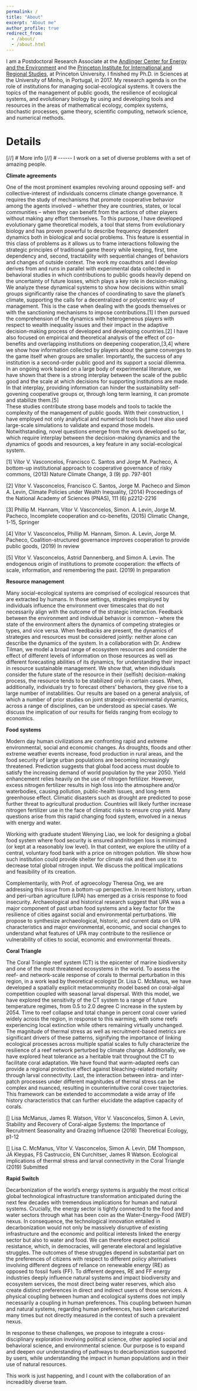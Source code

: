```yaml
---
permalink: /
title: "About"
excerpt: "About me"
author_profile: true
redirect_from: 
  - /about/
  - /about.html
---
```



I am a Postdoctoral Research Associate at the [Andlinger Center for Energy and the Environment](https://acee.princeton.edu/) and the [Princeton Institute for International and Regional Studies](http://piirs.princeton.edu/), at Princeton University. I finished my Ph.D. in Sciences at the University of Minho, in Portugal, in 2017. My research agenda is on the role of institutions for managing social-ecological systems. It covers the topics of the management of public goods, the resilience of ecological systems, and evolutionary biology by using and developing tools and resources in the areas of mathematical ecology, complex systems, stochastic processes, game theory, scientific computing, network science, and numerical methods. 

Details
======

[//] # More info
[//] # ------
I work on a set of diverse problems with a set of amazing people.

**Climate agreements**

One of the most prominent examples revolving around opposing self- and collective-interest of individuals concerns climate change governance. It requires the study of mechanisms that promote cooperative behavior among the agents involved – whether they are countries, states, or local communities – when they can benefit from the actions of other players without making any effort themselves. To this purpose, I have developed evolutionary game theoretical models, a tool that stems from evolutionary biology and has proven powerful to describe frequency dependent dynamics both in biological and social problems. This feature is essential in this class of problems as it allows us to frame interactions following the strategic principles of traditional game theory while keeping, first, time dependency and, second, tractability with sequential changes of behaviors and changes of outside context. The work my coauthors and I develop derives from and runs in parallel with experimental data collected in behavioral studies in which contributions to public goods heavily depend on the uncertainty of future losses, which plays a key role in decision-making. We analyze these dynamical systems to show how decisions within small groups significantly raise the chances of coordinating to save the planet’s climate, supporting the calls for a decentralized or polycentric way of management. This is the case when dealing with the goods themselves or with the sanctioning mechanisms to impose contributions.[1] I then pursued the comprehension of the dynamics with heterogeneous players with respect to wealth inequality issues and their impact in the adaptive decision-making process of developed and developing countries.[2] I have also focused on empirical and theoretical analysis of the effect of co-benefits and overlapping institutions on deepening cooperation,[3,4]  where we show how information collected by players about the game converges to the game itself when groups are smaller. Importantly, the success of any institution is a second-order public good and its support a social dilemma. In an ongoing work based on a large body of experimental literature, we have shown that there is a strong interplay between the scale of the public good and the scale at which decisions for supporting institutions are made. In that interplay, providing information can hinder the sustainability self-govening cooperative groups or, through long term learning, it can promote and stabilize them.[5]   
These studies contribute strong base models and tools to tackle the complexity of the management of public goods. With their construction, I have employed not only analytical and numerical tools but I have also used large-scale simulations to validate and expand those models. Notwithstanding, novel questions emerge from the work developed so far, which require interplay between the decision-making dynamics and the dynamics of goods and resources, a key feature in any social-ecological system.

[1] Vítor V. Vasconcelos, Francisco C. Santos and Jorge M. Pacheco, A bottom-up institutional approach to cooperative governance of risky commons, (2013) Nature Climate Change, 3 (9) pp. 797-801

[2] Vítor V. Vasconcelos, Francisco C. Santos, Jorge M. Pacheco and Simon A. Levin, Climate Policies under Wealth Inequality, (2014) Proceedings of the National Academy of Sciences (PNAS), 111 (6) p2212-2216 

[3] Phillip M. Hannam, Vítor V. Vasconcelos, Simon. A. Levin, Jorge M. Pacheco, Incomplete cooperation and co-benefits, (2015) Climatic Change, 1-15, Springer

[4] Vítor V. Vasconcelos, Phillip M. Hannam, Simon. A. Levin, Jorge M. Pacheco, Coalition-structured governance improves cooperation to provide public goods, (2019) In review

[5] Vítor V. Vasconcelos, Astrid Dannenberg, and Simon A. Levin. The endogenous origin of institutions to promote cooperation: the effects of scale, information, and remembering the past. (2019) In preparation


**Resource management**

Many social-ecological systems are comprised of ecological resources that are extracted by humans. In those settings, strategies employed by individuals influence the environment over timescales that do not necessarily align with the outcome of the strategic interaction. Feedback between the environment and individual behavior is common – where the state of the environment alters the dynamics of competing strategies or types, and vice versa. When feedbacks are present, the dynamics of strategies and resources must be considered jointly: neither alone can describe the dynamics of the system. In a collaboration with Dr. Andrew Tilman, we model a broad range of ecosystem resources and consider the effect of different levels of information on those resources as well as different forecasting abilities of its dynamics, for understanding their impact in resource sustainable management. We show that, when individuals consider the future state of the resource in their (selfish) decision-making process, the resource tends to be stabilized only in certain cases. When, additionally, individuals try to forecast others’ behaviors, they give rise to a large number of instabilities. Our results are based on a general analysis, of which a number of prior studies on joint strategic-environmental dynamics, across a range of disciplines, can be understood as special cases. We discuss the implication of our results for fields ranging from ecology to economics.

**Food systems**

Modern day human civilizations are confronting rapid and extreme environmental, social and economic changes. As droughts, floods and other extreme weather events increase, food production in rural areas, and the food security of large urban populations are becoming increasingly threatened. Prediction suggests that global food access must double to satisfy the increasing demand of world population by the year 2050. Yield enhancement relies heavily on the use of nitrogen fertilizer. However, excess nitrogen fertilizer results in high loss into the atmosphere and/or waterbodies, causing pollution, public-health issues, and long-term greenhouse effect. Climatic disasters such as drought are predicted to pose further threat to agricultural production. Countries will likely further increase nitrogen fertilizer use in the face of climatic risks to ensure crop yield. 
Many questions arise from this rapid changing food system, envolved in a nexus with energy and water. 

Working with graduate student Wenying Liao, we look for designing a global food system where food security is ensured andnitrogen loss is minimized (or kept at a reasonably low level). In that context, we explore the utility of a central, voluntary food bank with a price on nitrogen polution. We show how such institution could provide shelter for climate risk and then use it to decrease total global nitrogen input. We discuss the political implications and feasibility of its creation.

Complementarily, with Prof. of agroecology Theresa Ong, we are addressing this issue from a bottom-up perspective. In recent history, urban and peri-urban agriculture (UPA) has emerged as a crisis response to food insecurity. Archaeological and historical research suggest that UPA was a major component of past urban food systems and a key factor for the resilience of cities against social and environmental perturbations. We propose to synthesize archaeological, historic, and current data on UPA characteristics and major environmental, economic, and social changes to understand what features of UPA may contribute to the resilience or vulnerability of cities to social, economic and environmental threats. 


**Coral Triangle**

The Coral Triangle reef system (CT) is the epicenter of marine biodiversity and one of the most threatened ecosystems in the world. To assess the reef- and network-scale response of corals to thermal perturbation in this region, in a work lead by theoretical ecologist Dr. Lisa C. McManus, we have developed a spatially explicit metacommunity model based on coral-algal competition coupled with seasonal larval dispersal. With this model, we have explored the sensitivity of the CT system to a range of future temperature regimes, from 0.5 to 2.0 degree C increase in the system by 2054. Time to reef collapse and total change in percent coral cover varied widely across the region, in response to this warming, with some reefs experiencing local extinction while others remaining virtually unchanged. The magnitude of thermal stress as well as recruitment-based metrics are significant drivers of these patterns, signifying the importance of linking ecological processes across multiple spatial scales to fully characterize the resilience of a reef network perturbed by climate change. Additionally, we have explored heat tolerance as a heritable trait throughout the CT to facilitate coral adaptation. We have found that warm-adapted reefs can provide a regional protective effect against bleaching-related mortality through larval connectivity. Last, the interaction between intra- and inter-patch processes under different magnitudes of thermal stress can be complex and nuanced, resulting in counterintuitive coral cover trajectories. This framework can be extended to accommodate a wide array of life history characteristics that can further elucidate the adaptive capacity of corals.


[] Lisa McManus, James R. Watson, Vítor V. Vasconcelos, Simon A. Levin, Stability and Recovery of Coral-algae Systems: the Importance of Recruitment Seasonality and Grazing Influence (2018) Theoretical Ecology, p1-12

[] Lisa C. McManus, Vítor V. Vasconcelos, Simon A. Levin, DM Thompson, JÁ Kleypas, FS Castruccio, EN Curchitser, James R Watson. Ecological implications of thermal stress and larval connectivity in the Coral Triangle (2019) Submitted


**Rapid Switch**

Decarbonization of the world’s energy systems is arguably the most critical global technological infrastructure transformation anticipated during the next few decades with tremendous implications for human and natural systems. Crucially, the energy sector is tightly connected to the food and water sectors through what has been coin as the Water-Energy-Food (WEF) nexus. In consequence, the technological innovation entailed in decarbonization would not only be massively disruptive of existing infrastructure and the economic and political interests linked the energy sector but also to water and food. We can therefore expect political resistance, which, in democracies, will generate electoral and legislative struggles. The outcomes of these struggles depend in substantial part on the preferences of citizens with respect to different policy alternatives involving different degrees of reliance on renewable energy (RE) as opposed to fossil fuels (FF). 
To different degrees, RE and FF energy industries deeply influence natural systems and impact biodiversity and ecosystem services, the most direct being water reserves, which also create distinct preferences in direct and indirect users of those services. A physical coupling between human and ecological systems does not imply necessarily a coupling in human preferences. This coupling between human and natural systems, regarding human preferences, has been caricaturized many times but not directly measured in the context of such a prevalent nexus. 

In response to these challenges, we propose to integrate a cross-disciplinary exploration involving political science, other applied social and behavioral science, and environmental science.  Our purpose is to expand and deepen our understanding of pathways to decarbonization supported by users, while understanding the impact in human populations and in their use of natural resources.

This work is just happening, and I count with the collaboration of an increadibly diverse team. 